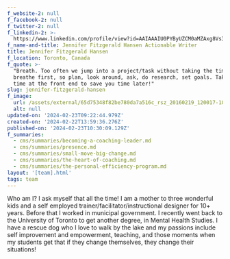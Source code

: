 ```yaml
---
f_website-2: null
f_facebook-2: null
f_twitter-2: null
f_linkedin-2: >-
  https://www.linkedin.com/profile/view?id=AAIAAAIU0PYByUZCM0aMZAxg8Vs31KPnNW9ENbU&trk=nav_responsive_tab_profile
f_name-and-title: Jennifer Fitzgerald Hansen Actionable Writer
title: Jennifer Fitzgerald Hansen
f_location: Toronto, Canada
f_quote: >-
  "Breath. Too often we jump into a project/task without taking the time to
  breathe first, so plan, look around, ask, do research, set goals. Take the
  time at the front end to save you time later!"
slug: jennifer-fitzgerald-hansen
f_image:
  url: /assets/external/65d75348f82be780da7a516c_rsz_20160219_120017-180x220.jpeg
  alt: null
updated-on: '2024-02-23T09:22:44.979Z'
created-on: '2024-02-22T13:59:36.276Z'
published-on: '2024-02-23T10:30:09.129Z'
f_summaries:
  - cms/summaries/becoming-a-coaching-leader.md
  - cms/summaries/presence.md
  - cms/summaries/small-move-big-change.md
  - cms/summaries/the-heart-of-coaching.md
  - cms/summaries/the-personal-efficiency-program.md
layout: '[team].html'
tags: team
---
```


Who am I? I ask myself that all the time! I am a mother to three wonderful kids and a self employed trainer/facilitator/instructional designer for 10+ years. Before that I worked in municipal government. I recently went back to the University of Toronto to get another degree, in Mental Health Studies. I have a rescue dog who I love to walk by the lake and my passions include self improvement and empowerment, teaching, and those moments when my students get that if they change themselves, they change their situations!
